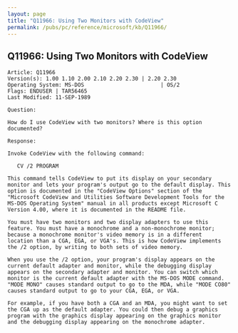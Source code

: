 ```yaml
---
layout: page
title: "Q11966: Using Two Monitors with CodeView"
permalink: /pubs/pc/reference/microsoft/kb/Q11966/
---
```


## Q11966: Using Two Monitors with CodeView

	Article: Q11966
	Version(s): 1.00 1.10 2.00 2.10 2.20 2.30 | 2.20 2.30
	Operating System: MS-DOS                        | OS/2
	Flags: ENDUSER | TAR56465
	Last Modified: 11-SEP-1989
	
	Question:
	
	How do I use CodeView with two monitors? Where is this option
	documented?
	
	Response:
	
	Invoke CodeView with the following command:
	
	   CV /2 PROGRAM
	
	This command tells CodeView to put its display on your secondary
	monitor and lets your program's output go to the default display. This
	option is documented in the "CodeView Options" section of the
	"Microsoft CodeView and Utilities Software Development Tools for the
	MS-DOS Operating System" manual in all products except Microsoft C
	Version 4.00, where it is documented in the README file.
	
	You must have two monitors and two display adapters to use this
	feature. You must have a monochrome and a non-monochrome monitor;
	because a monochrome monitor's video memory is in a different
	location than a CGA, EGA, or VGA's. This is how CodeView implements
	the /2 option, by writing to both sets of video memory.
	
	When you use the /2 option, your program's display appears on the
	current default adapter and monitor, while the debugging display
	appears on the secondary adapter and monitor. You can switch which
	monitor is the current default adapter with the MS-DOS MODE command.
	"MODE MONO" causes standard output to go to the MDA, while "MODE CO80"
	causes standard output to go to your CGA, EGA, or VGA.
	
	For example, if you have both a CGA and an MDA, you might want to set
	the CGA up as the default adapter. You could then debug a graphics
	program with the graphics display appearing on the graphics monitor
	and the debugging display appearing on the monochrome adapter.
